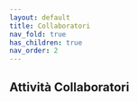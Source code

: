 ```yaml
---
layout: default
title: Collaboratori
nav_fold: true 
has_children: true
nav_order: 2
---
```





## Attività Collaboratori 


